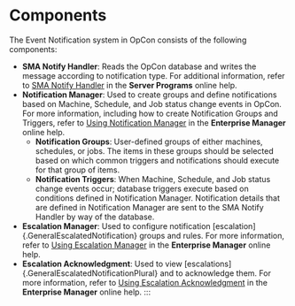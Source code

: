 # Components

The Event Notification system in OpCon
consists of the following components:

- **SMA Notify Handler**: Reads the OpCon
    database and writes the message according to notification type. For
    additional information, refer to [SMA Notify Handler](../server-programs/notify-handler.md)
     in the **Server Programs** online help.
- **Notification Manager**: Used to create groups and define
    notifications based on Machine, Schedule, and Job status change
    events in OpCon. For more information,
    including how to create Notification Groups and Triggers, refer to
    [Using Notification     Manager](../Files/UI/Enterprise-Manager/Using-Notification-Manager.md)
     in the **Enterprise Manager** online help.
  - **Notification Groups**: User-defined groups of either machines,
        schedules, or jobs. The items in these groups should be selected
        based on which common triggers and notifications should execute
        for that group of items.
  - **Notification Triggers**: When Machine, Schedule, and Job
        status change events occur; database triggers execute based on
        conditions defined in Notification Manager. Notification details
        that are defined in Notification Manager are sent to the SMA
        Notify Handler by way of the database.
- **Escalation Manager**: Used to configure notification
    [escalation]{.GeneralEscalatedNotification} groups and rules. For     more information, refer to [Using Escalation
    Manager](../Files/UI/Enterprise-Manager/Using-Escalation-Manager.md)
     in the **Enterprise Manager** online help.
- **Escalation Acknowledgment**: Used to view
    [escalations]{.GeneralEscalatedNotificationPlural} and to     acknowledge them. For more information, refer to [Using Escalation
    Acknowledgment](../Files/UI/Enterprise-Manager/Using-Escalation-Acknowlegement.md)
     in the **Enterprise Manager** online help.
:::

